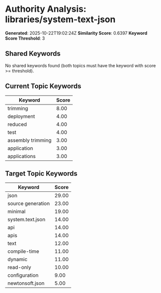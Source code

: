 # Authority Analysis: libraries/system-text-json

**Generated**: 2025-10-22T19:02:24Z
**Similarity Score**: 0.6397
**Keyword Score Threshold**: 3

## Shared Keywords

No shared keywords found (both topics must have the keyword with score >= threshold).

## Current Topic Keywords

| Keyword | Score |
|---------|-------|
| trimming | 8.00 |
| deployment | 4.00 |
| reduced | 4.00 |
| test | 4.00 |
| assembly trimming | 3.00 |
| application | 3.00 |
| applications | 3.00 |

## Target Topic Keywords

| Keyword | Score |
|---------|-------|
| json | 29.00 |
| source generation | 23.00 |
| minimal | 19.00 |
| system.text.json | 14.00 |
| api | 14.00 |
| apis | 14.00 |
| text | 12.00 |
| compile-time | 11.00 |
| dynamic | 11.00 |
| read-only | 10.00 |
| configuration | 9.00 |
| newtonsoft.json | 5.00 |

